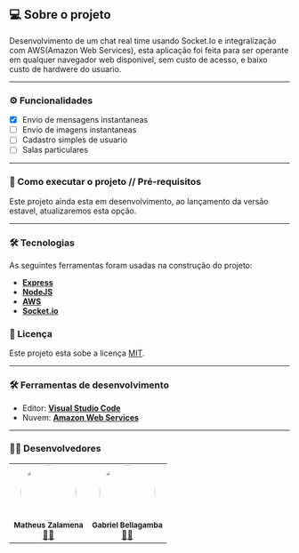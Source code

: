 ## 💻 Sobre o projeto

Desenvolvimento de um chat real time usando Socket.Io e integralização com AWS(Amazon Web Services), esta aplicação foi feita para ser operante em qualquer navegador web disponivel, sem custo de acesso, e baixo custo de hardwere do usuario. 

---


### ⚙️ Funcionalidades

- [x] Envio de mensagens instantaneas 
- [ ] Envio de imagens instantaneas 
- [ ] Cadastro simples de usuario
- [ ] Salas particulares

---


### 🚀 Como executar o projeto // Pré-requisitos

Este projeto ainda esta em desenvolvimento, ao lançamento da versão estavel, atualizaremos esta opção. 


---



### 🛠 Tecnologias

As seguintes ferramentas foram usadas na construção do projeto:

-   **[Express](https://expressjs.com/)**
-   **[NodeJS](https://nodejs.org/en/)**
-   **[AWS](https://aws.amazon.com/pt/)**
-   **[Socket.io](https://socket.io/#examples)**


### 📝 Licença

Este projeto esta sobe a licença [MIT](./LICENSE).

---



### 🛠 Ferramentas de desenvolvimento

-   Editor:  **[Visual Studio Code](https://code.visualstudio.com/)** 
-   Nuvem:   **[Amazon Web Services ](https://aws.amazon.com/pt/?nc2=h_lg)** 

---


### 👨‍💻 Desenvolvedores

<table>
  <tr>
    <td align="center"><img style="border-radius: 50%;" src="https://avatars2.githubusercontent.com/u/48697859?v=4" width="100px;" alt=""/><br /><sub><b>Matheus Zalamena</b></sub></a><br /><a  href="https://github.com/Matheuszl"> 👨‍🚀 </a></td>
    <td align="center"><img style="border-radius: 50%;" src="https://avatars2.githubusercontent.com/u/37555174?v=4" width="100px;" alt=""/><br /><sub><b>Gabriel Bellagamba</b></sub></a><br /><a  href="https://github.com/151152563"> 👨‍🚀 </a></td>
    
  </tr>
</table>
